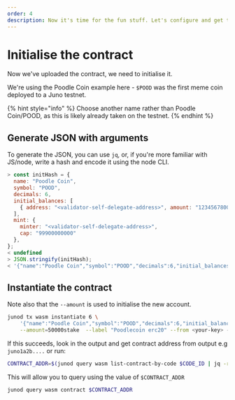 ```yaml
---
order: 4
description: Now it's time for the fun stuff. Let's configure and get this contract up-and-running.
---
```


# Initialise the contract

Now we've uploaded the contract, we need to initialise it.

We're using the Poodle Coin example here - `$POOD` was the first meme coin deployed to a Juno testnet.

{% hint style="info" %}
Choose another name rather than Poodle Coin/POOD, as this is likely already taken on the testnet.
{% endhint %}

## Generate JSON with arguments

To generate the JSON, you can use `jq`, or, if you're more familiar with JS/node, write a hash and encode it using the node CLI.

```js
> const initHash = {
  name: "Poodle Coin",
  symbol: "POOD",
  decimals: 6,
  initial_balances: [
    { address: "<validator-self-delegate-address>", amount: "12345678000"},
  ],
  mint: {
    minter: "<validator-self-delegate-address>",
    cap: "99900000000"
  },
};
< undefined
> JSON.stringify(initHash);
< '{"name":"Poodle Coin","symbol":"POOD","decimals":6,"initial_balances":[{"address":"<validator-self-delegate-address>","amount":"12345678000"}],"mint":{"minter":"<validator-self-delegate-address>","cap":"99900000000"}}'
```

## Instantiate the contract

Note also that the `--amount` is used to initialise the new account.

```sh
junod tx wasm instantiate 6 \
    '{"name":"Poodle Coin","symbol":"POOD","decimals":6,"initial_balances":[{"address":"<validator-self-delegate-address>","amount":"12345678000"}],"mint":{"minter":"<validator-self-delegate-address>","cap":"99900000000"}}' \
    --amount=50000stake  --label "Poodlecoin erc20" --from <your-key> --chain-id=<chain-id> --gas auto -y
```

If this succeeds, look in the output and get contract address from output e.g `juno1a2b....` or run:

```sh
CONTRACT_ADDR=$(junod query wasm list-contract-by-code $CODE_ID | jq -r '.[0].address')
```

This will allow you to query using the value of `$CONTRACT_ADDR`

```sh
junod query wasm contract $CONTRACT_ADDR
```